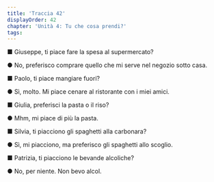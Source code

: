 ```yaml
---
title: 'Traccia 42'
displayOrder: 42
chapter: 'Unità 4: Tu che cosa prendi?'
tags:
---
```


■ Giuseppe, ti piace fare la spesa al supermercato?

● No, preferisco comprare quello che mi serve nel negozio sotto casa.

■ Paolo, ti piace mangiare fuori?

● Sì, molto. Mi piace cenare al ristorante con i miei amici.

■ Giulia, preferisci la pasta o il riso?

● Mhm, mi piace di più la pasta.

■ Silvia, ti piacciono gli spaghetti alla carbonara?

● Sì, mi piacciono, ma preferisco gli spaghetti allo scoglio.

■ Patrizia, ti piacciono le bevande alcoliche?

● No, per niente. Non bevo alcol.
